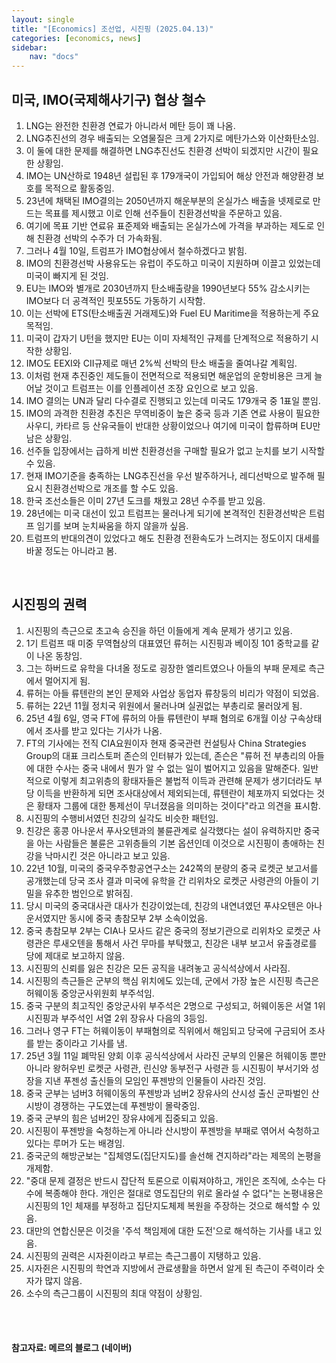 ```yaml
---
layout: single
title: "[Economics] 조선업, 시진핑 (2025.04.13)"
categories: [economics, news]
sidebar:
    nav: "docs"
---
```


## 미국, IMO(국제해사기구) 협상 철수
1. LNG는 완전한 친환경 연료가 아니라서 메탄 등이 꽤 나옴.
1. LNG추진선의 경우 배출되는 오염물질은 크게 2가지로 메탄가스와 이산화탄소임.
1. 이 둘에 대한 문제를 해결하면 LNG추진선도 친환경 선박이 되겠지만 시간이 필요한 상황임.
1. IMO는 UN산하로 1948년 설립된 후 179개국이 가입되어 해상 안전과 해양환경 보호를 목적으로 활동중임.
1. 23년에 채택된 IMO결의는 2050년까지 해운부분의 온실가스 배출을 넷제로로 만드는 목표를 제시했고 이로 인해 선주들이 친환경선박을 주문하고 있음.
1. 여기에 목표 기반 연료유 표준제와 배출되는 온실가스에 가격을 부과하는 제도로 인해 친환경 선박의 수주가 더 가속화됨.
1. 그러나 4월 10일, 트럼프가 IMO협상에서 철수하겠다고 밝힘.
1. IMO의 친환경선박 사용유도는 유럽이 주도하고 미국이 지원하며 이끌고 있었는데 미국이 빠지게 된 것임.
1. EU는 IMO와 별개로 2030년까지 탄소배출량을 1990년보다 55% 감소시키는 IMO보다 더 공격적인 핏포55도 가동하기 시작함.
1. 이는 선박에 ETS(탄소배출권 거래제도)와 Fuel EU Maritime을 적용하는게 주요 목적임.
1. 미국이 갑자기 U턴을 했지만 EU는 이미 자체적인 규제를 단계적으로 적용하기 시작한 상황임.
1. IMO도 EEXI와 CII규제로 매년 2%씩 선박의 탄소 배출을 줄여나갈 계획임.
1. 이처럼 현재 추진중인 제도들이 전면적으로 적용되면 해운업의 운항비용은 크게 늘어날 것이고 트럼프는 이를 인플레이션 조장 요인으로 보고 있음.
1. IMO 결의는 UN과 달리 다수결로 진행되고 있는데 미국도 179개국 중 1표일 뿐임.
1. IMO의 과격한 친환경 추진은 무역비중이 높은 중국 등과 기존 연료 사용이 필요한 사우디, 카타르 등 산유국들이 반대한 상황이었으나 여기에 미국이 합류하며 EU만 남은 상황임.
1. 선주들 입장에서는 급하게 비싼 친환경선을 구매할 필요가 없고 눈치를 보기 시작할 수 있음.
1. 현재 IMO기준을 충족하는 LNG추진선을 우선 발주하거나, 레디선박으로 발주해 필요시 친환경선박으로 개조를 할 수도 있음.
1. 한국 조선소들은 이미 27년 도크를 채웠고 28년 수주를 받고 있음.
1. 28년에는 미국 대선이 있고 트럼프는 물러나게 되기에 본격적인 친환경선박은 트럼프 임기를 보며 눈치싸움을 하지 않을까 싶음.
1. 트럼프의 반대의견이 있었다고 해도 친환경 전환속도가 느려지는 정도이지 대세를 바꿀 정도는 아니라고 봄.

<br/>

## 시진핑의 권력
1. 시진핑의 측근으로 초고속 승진을 하던 이들에게 계속 문제가 생기고 있음.
1. 1기 트럼프 때 미중 무역협상의 대표였던 류허는 시진핑과 베이징 101 중학교를 같이 나온 동창임.
1. 그는 하버드로 유학을 다녀올 정도로 굉장한 엘리트였으나 아들의 부패 문제로 측근에서 멀어지게 됨.
1. 류허는 아들 류텐란의 본인 문제와 사업상 동업자 류창둥의 비리가 약점이 되었음.
1. 류허는 22년 11월 정치국 위원에서 물러나며 실권없는 부총리로 물러앉게 됨.
1. 25년 4월 6일, 영국 FT에 류허의 아들 류텐란이 부패 혐의로 6개월 이상 구속상태에서 조사를 받고 있다는 기사가 나옴.
1. FT의 기사에는 전직 CIA요원이자 현재 중국관련 컨설팅사 China Strategies Group의 대표 크리스토퍼 존슨의 인터뷰가 있는데, 존슨은 "류허 전 부총리의 아들에 대한 수사는 중국 내에서 뭔가 알 수 없는 일이 벌어지고 있음을 말해준다. 일반적으로 이렇게 최고위층의 황태자들은 불법적 이득과 관련해 문제가 생기더라도 부당 이득을 반환하게 되면 조사대상에서 제외되는데, 류텐란이 체포까지 되었다는 것은 황태자 그룹에 대한 통제선이 무너졌음을 의미하는 것이다"라고 의견을 표시함.
1. 시진핑의 수행비서였던 친강의 실각도 비슷한 패턴임.
1. 친강은 홍콩 아나운서 푸사오텐과의 불륜관계로 실각했다는 설이 유력하지만 중국을 아는 사람들은 불륜은 고위층들의 기본 옵션인데 이것으로 시진핑이 총애하는 친강을 낙마시킨 것은 아니라고 보고 있음.
1. 22년 10월, 미국의 중국우주항공연구소는 242쪽의 분량의 중국 로켓군 보고서를 공개했는데 당국 조사 결과 미국에 유학을 간 리위차오 로켓군 사령관의 아들이 기밀을 유추한 범인으로 밝혀짐.
1. 당시 미국의 중국대사관 대사가 친강이었는데, 친강의 내연녀였던 푸샤오텐은 아나운서였지만 동시에 중국 총참모부 2부 소속이었음.
1. 중국 총참모부 2부는 CIA나 모사드 같은 중국의 정보기관으로 리위차오 로켓군 사령관은 루새오텐을 통해서 사건 무마를 부탁했고, 친강은 내부 보고서 유출경로를 당에 제대로 보고하지 않음.
1. 시진핑의 신뢰를 잃은 친강은 모든 공직을 내려놓고 공식석상에서 사라짐.
1. 시진핑의 측근들은 군부의 핵심 위치에도 있는데, 군에서 가장 높은 시진핑 측근은 허웨이동 중앙군사위원회 부주석임.
1. 중국 구분의 최고직인 중앙군사위 부주석은 2명으로 구성되고, 허웨이동은 서열 1위 시진핑과 부주석인 서열 2위 장유사 다음의 3등임.
1. 그러나 영구 FT는 허웨이동이 부패혐의로 직위에서 해임되고 당국에 구금되어 조사를 받는 중이라고 기사를 냄.
1. 25년 3월 11일 폐막된 양회 이후 공식석상에서 사라진 군부의 인물은 허웨이동 뿐만 아니라 왕허우빈 로켓군 사령관, 린신양 동부전구 사령관 등 시진핑이 부서기와 성장을 지낸 푸젠성 출신들의 모임인 푸젠방의 인물들이 사라진 것임.
1. 중국 군부는 넘버3 허웨이동의 푸젠방과 넘버2 장유사의 산시성 출신 군파벌인 산시방이 경쟁하는 구도였는데 푸젠방이 몰락중임.
1. 중국 군부의 힘은 넘버2인 장유샤에게 집중되고 있음.
1. 시진핑이 푸젠방을 숙청하는게 아니라 산시방이 푸젠방을 부패로 엮어서 숙청하고 있다는 루머가 도는 배경임.
1. 중국군의 해방군보는 "집체영도(집단지도)를 솔선해 견지하라"라는 제목의 논평을 개제함.
1. "중대 문제 결정은 반드시 잡단적 토론으로 이뤄져야하고, 개인은 조직에, 소수는 다수에 복종해야 한다. 개인은 절대로 영도집단의 위로 올라설 수 없다"는 논평내용은 시진핑의 1인 체재를 부정하고 집단지도체제 복원을 주장하는 것으로 해석할 수 있음.
1. 대만의 연합신문은 이것을 '주석 책임제에 대한 도전'으로 해석하는 기사를 내고 있음.
1. 시진핑의 권력은 시자쥔이라고 부르는 측근그룹이 지탱하고 있음.
1. 시자쥔은 시진핑의 학연과 지방에서 관료생활을 하면서 알게 된 측근이 주력이라 숫자가 많지 않음.
1. 소수의 측근그룹이 시진핑의 최대 약점이 상황임.



<br/>
<br/>

#### 참고자료: 메르의 블로그 (네이버) 